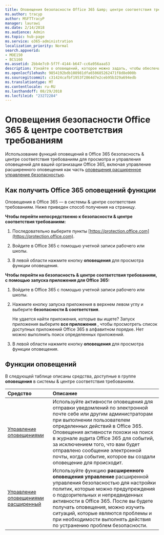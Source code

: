 ```yaml
---
title: Оповещения безопасности Office 365 &amp; центре соответствия требованиям
ms.author: tracyp
author: MSFTTracyP
manager: laurawi
ms.date: 2/14/2018
ms.audience: Admin
ms.topic: hub-page
ms.service: o365-administration
localization_priority: Normal
search.appverid:
- MOE150
- BCS160
ms.assetid: 2bb4e7c0-5f7f-4144-b647-cc6a956aaa53
description: Узнайте о оповещений, которое можно задать, чтобы обеспечить безопасность в Office 365.
ms.openlocfilehash: 9854192bdb108981dfa650685262471f8d8e000b
ms.sourcegitcommit: c31424cafbf1953f2864d7e2ceb95b329a694edb
ms.translationtype: MT
ms.contentlocale: ru-RU
ms.lasthandoff: 08/29/2018
ms.locfileid: "23272284"
---
```

# <a name="alerts-in-the-office-365-security-amp-compliance-center"></a>Оповещения безопасности Office 365 &amp; центре соответствия требованиям

Использование функций оповещений в Office 365 безопасность &amp; центре соответствия требованиям для просмотра и управления оповещений для вашей организации Office 365, включая управление расширенного оповещения как часть [оповещения расширенное управление безопасностью](office-365-cas-overview.md).
  
## <a name="how-to-get-to-the-office-365-alerts-features"></a>Как получить Office 365 оповещений функции

Оповещения в Office 365 — в системы &amp; центре соответствия требованиям. Ниже приведен способ получения на страницу.
  
 **Чтобы перейти непосредственно к безопасности &amp; центре соответствия требованиям:**
  
1. Последовательно выберите пункты [https://protection.office.com](https://protection.office.com).
    
2. Войдите в Office 365 с помощью учетной записи рабочего или школы. 
    
3. В левой области нажмите кнопку **оповещения** для просмотра функции оповещения. 
    
 **Чтобы перейти на безопасность &amp; центре соответствия требованиям, с помощью запуска приложения для Office 365:**
  
1. Войдите в Office 365 с помощью учетной записи рабочего или школы. 
    
2. Нажмите кнопку запуска приложения в верхнем левом углу и выберите **безопасности &amp; соответствия**.
    
    Не удается найти приложения, которые вы ищете? Запуск приложения выберите **все приложения** , чтобы просмотреть список доступных приложений Office 365 в алфавитном порядке. Нет можно выполнить поиск определенных приложений. 
    
3. В левой области нажмите кнопку **оповещения** для просмотра функции оповещения. 
    
## <a name="alerts-features"></a>Функции оповещений

В следующей таблице описаны средства, доступные в группе **оповещения** в системы &amp; центре соответствия требованиям. 
  
|**Средство**|**Описание**|
|:-----|:-----|
|[Управление оповещениями](create-activity-alerts.md) <br/> |Используйте активности оповещения для отправки уведомлений по электронной почте себе или другим администраторам при выполнении пользователем определенных действий в Office 365. Оповещения активности похожи на поиск в журнале аудита Office 365 для событий, за исключением того, что вам будет отправлено сообщение электронной почты, когда событие, которое вы создали оповещение для происходит.  <br/> |
|[Управление оповещениями расширенный](office-365-cas-overview.md) <br/> |Используйте функцию **расширенного оповещения управление** расширенной управления безопасностью для настройки политик, которые можно предупреждения о подозрительных и непредвиденных активности в Office 365. После вы будете получать оповещения, можно изучить ситуаций, которые являются проблемы и при необходимости выполнять действия по устранению проблем безопасности.<br/> |
   

